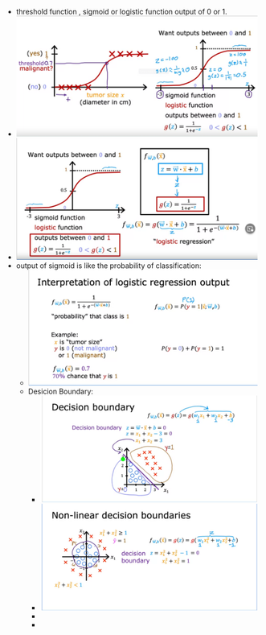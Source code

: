 - threshold function , sigmoid or logistic function output of 0 or 1.
- ![image.png](../assets/image_1673478972166_0.png)
- ![image.png](../assets/image_1673559250945_0.png)
- output of sigmoid is like the probability of classification:
	- ![image.png](../assets/image_1673559573570_0.png)
	- Desicion Boundary:
		- ![image.png](../assets/image_1673562703057_0.png)
		- ![image.png](../assets/image_1673562734185_0.png)
		-
		-